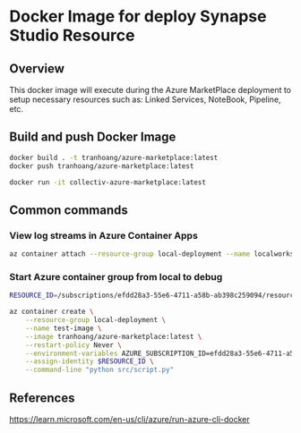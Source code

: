 # Docker Image for deploy Synapse Studio Resource

## Overview

This docker image will execute during the Azure MarketPlace deployment to setup necessary resources such as: Linked Services, NoteBook, Pipeline, etc.

## Build and push Docker Image

``` bash
docker build . -t tranhoang/azure-marketplace:latest
docker push tranhoang/azure-marketplace:latest
```

``` bash
docker run -it collectiv-azure-marketplace:latest
```


## Common commands

### View log streams in Azure Container Apps

``` bash
az container attach --resource-group local-deployment --name localworkspace-aci
```

### Start Azure container group from local to debug

``` bash
RESOURCE_ID=/subscriptions/efdd28a3-55e6-4711-a58b-ab398c259094/resourcegroups/local-deployment/providers/Microsoft.ManagedIdentity/userAssignedIdentities/containerIdentity

az container create \
    --resource-group local-deployment \
    --name test-image \
    --image tranhoang/azure-marketplace:latest \
    --restart-policy Never \
    --environment-variables AZURE_SUBSCRIPTION_ID=efdd28a3-55e6-4711-a58b-ab398c259094 DATA_SOURCE=localworkspace-ondemand.sql.azuresynapse.net INIT_DATABASE_NAME=localworkspace-gold-db SYNAPSE_WORKSPACE_ENDPOINT=https://localworkspace.dev.azuresynapse.net SYNAPSE_DATASOURCE=localworkspace-ondemand.sql.azuresynapse.net SYNAPSE_DATABASE_NAME=localworkspace-gold-db SOURCE_DATA_SOURCE=sqlservercentralpublic.database.windows.net SOURCE_DATABASE_NAME=AdventureWorks SOURCE_DATABASE_USER_NAME=sqlfamily SOURCE_DATABASE_PASSWORD=TBD SYNAPSE_WORKSPACE_NAME=localworkspace CONTAINER_IDENITY_PRINCIPAL_ID=4ef37297-5c83-40ff-8df3-2a8807b3fde5 \
    --assign-identity $RESOURCE_ID \
    --command-line "python src/script.py"
```

## References

https://learn.microsoft.com/en-us/cli/azure/run-azure-cli-docker
